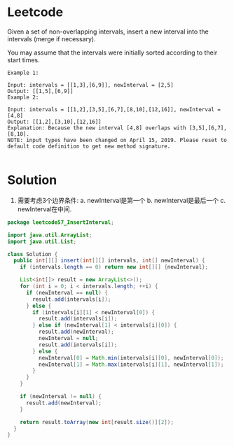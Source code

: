 # Leetcode

Given a set of non-overlapping intervals, insert a new interval into the intervals (merge if necessary).

You may assume that the intervals were initially sorted according to their start times.

```
Example 1:

Input: intervals = [[1,3],[6,9]], newInterval = [2,5]
Output: [[1,5],[6,9]]
Example 2:

Input: intervals = [[1,2],[3,5],[6,7],[8,10],[12,16]], newInterval = [4,8]
Output: [[1,2],[3,10],[12,16]]
Explanation: Because the new interval [4,8] overlaps with [3,5],[6,7],[8,10].
NOTE: input types have been changed on April 15, 2019. Please reset to default code definition to get new method signature.


```

# Solution


1. 需要考虑3个边界条件:
a. newInterval是第一个
b. newInterval是最后一个
c. newInterval在中间.

```java
package leetcode57_InsertInterval;

import java.util.ArrayList;
import java.util.List;

class Solution {
  public int[][] insert(int[][] intervals, int[] newInterval) {
    if (intervals.length == 0) return new int[][] {newInterval};

    List<int[]> result = new ArrayList<>();
    for (int i = 0; i < intervals.length; ++i) {
      if (newInterval == null) {
        result.add(intervals[i]);
      } else {
        if (intervals[i][1] < newInterval[0]) {
          result.add(intervals[i]);
        } else if (newInterval[1] < intervals[i][0]) {
          result.add(newInterval);
          newInterval = null;
          result.add(intervals[i]);
        } else {
          newInterval[0] = Math.min(intervals[i][0], newInterval[0]);
          newInterval[1] = Math.max(intervals[i][1], newInterval[1]);
        }
      }
    }

    if (newInterval != null) {
      result.add(newInterval);
    }

    return result.toArray(new int[result.size()][2]);
  }
}

```
